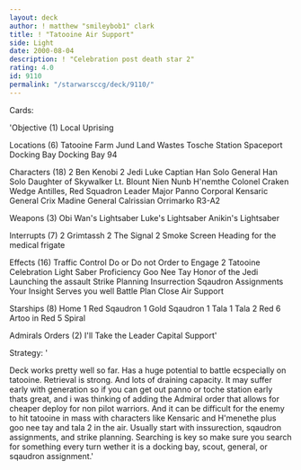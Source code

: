 ```yaml
---
layout: deck
author: ! matthew "smileybob1" clark
title: ! "Tatooine Air Support"
side: Light
date: 2000-08-04
description: ! "Celebration post death star 2"
rating: 4.0
id: 9110
permalink: "/starwarsccg/deck/9110/"
---
```

Cards: 

'Objective (1)
Local Uprising

Locations (6)
Tatooine
Farm
Jund Land Wastes
Tosche Station
Spaceport Docking Bay
Docking Bay 94

Characters (18)
2 Ben Kenobi
2 Jedi Luke
Captian Han Solo
General Han Solo
Daughter of Skywalker
Lt. Blount
Nien Nunb
H'nemthe
Colonel Craken
Wedge Antilles, Red Squadron Leader
Major Panno
Corporal Kensaric
General Crix Madine
General Calrissian
Orrimarko
R3-A2

Weapons (3)
Obi Wan's Lightsaber
Luke's Lightsaber
Anikin's Lightsaber

Interrupts (7)
2 Grimtassh
2 The Signal
2 Smoke Screen
Heading for the medical frigate

Effects (16)
Traffic Control
Do or Do not
Order to Engage
2 Tatooine Celebration
Light Saber Proficiency
Goo Nee Tay
Honor of the Jedi
Launching the assault
Strike Planning
Insurrection
Sqaudron Assignments
Your Insight Serves you well
Battle Plan
Close Air Support

Starships (8)
Home 1
Red Sqaudron 1
Gold Sqaudron 1
Tala 1
Tala 2
Red 6
Artoo in Red 5
Spiral

Admirals Orders (2)
I'll Take the Leader
Capital Support'

Strategy: '

Deck works pretty well so far.  Has a huge potential to battle ecspecially on tatooine.  Retrieval is strong.  And lots of draining capacity.  It may suffer early with generation so if you can get out panno or toche station early thats great, and i was thinking of adding the Admiral order that allows for cheaper deploy for non pilot warriors.  And it can be difficult for the enemy to hit tatooine in mass with characters like Kensaric and H'menethe plus goo nee tay and tala 2 in the air.  Usually start with inssurection, sqaudron assignments, and strike planning. Searching is key so make sure you search for something every turn wether it is a docking bay, scout, general, or sqaudron assignment.'
